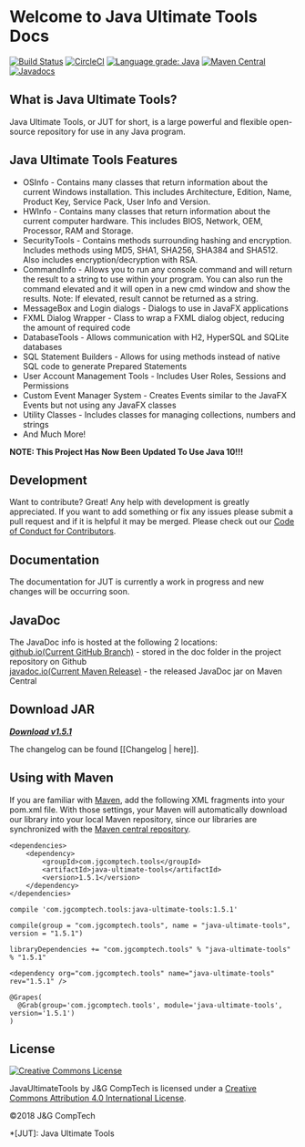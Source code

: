 <link rel="stylesheet" href="https://use.fontawesome.com/releases/v5.3.1/css/all.css" integrity="sha384-mzrmE5qonljUremFsqc01SB46JvROS7bZs3IO2EmfFsd15uHvIt+Y8vEf7N7fWAU" crossorigin="anonymous">

# Welcome to Java Ultimate Tools Docs
[![Build Status](https://travis-ci.org/JGCompTech/JavaUltimateTools.svg?branch=master)](https://travis-ci.org/JGCompTech/JavaUltimateTools) [![CircleCI](https://circleci.com/gh/JGCompTech/JavaUltimateTools.svg?style=svg)](https://circleci.com/gh/JGCompTech/JavaUltimateTools) [![Language grade: Java](https://img.shields.io/lgtm/grade/java/g/JGCompTech/JavaUltimateTools.svg?logo=lgtm&logoWidth=18)](https://lgtm.com/projects/g/JGCompTech/JavaUltimateTools/context:java) [![Maven Central](https://maven-badges.herokuapp.com/maven-central/com.jgcomptech.tools/java-ultimate-tools/badge.svg?style=flat-square)](https://maven-badges.herokuapp.com/maven-central/com.jgcomptech.tools/java-ultimate-tools/) [![Javadocs](http://www.javadoc.io/badge/com.jgcomptech.tools/java-ultimate-tools.svg?style=flat-square)](http://www.javadoc.io/doc/com.jgcomptech.tools/java-ultimate-tools)

## What is Java Ultimate Tools?

Java Ultimate Tools, or JUT for short, is a large powerful and flexible open-source repository for use in any Java program.

## Java Ultimate Tools Features
- OSInfo - Contains many classes that return information about the current Windows installation. This includes Architecture, Edition, Name, Product Key, Service Pack, User Info and Version.
- HWInfo - Contains many classes that return information about the current computer hardware. This includes BIOS, Network, OEM, Processor, RAM and Storage.
- SecurityTools - Contains methods surrounding hashing and encryption. Includes methods using MD5, SHA1, SHA256, SHA384 and SHA512. Also includes encryption/decryption with RSA.
- CommandInfo - Allows you to run any console command and will return the result to a string to use within your program. You can also run the command elevated and it will open in a new cmd window and show the results. Note: If elevated, result cannot be returned as a string.
- MessageBox and Login dialogs - Dialogs to use in JavaFX applications
- FXML Dialog Wrapper - Class to wrap a FXML dialog object, reducing the amount of required code
- DatabaseTools - Allows communication with H2, HyperSQL and SQLite databases
- SQL Statement Builders - Allows for using methods instead of native SQL code to generate Prepared Statements
- User Account Management Tools - Includes User Roles, Sessions and Permissions
- Custom Event Manager System - Creates Events similar to the JavaFX Events but not using any JavaFX classes
- Utility Classes - Includes classes for managing collections, numbers and strings
- And Much More!

**NOTE: This Project Has Now Been Updated To Use Java 10!!!**

## Development
Want to contribute? Great!
Any help with development is greatly appreciated. If you want to add something or fix any issues please submit a pull request and if it is helpful it may be merged. Please check out our [Code of Conduct for Contributors](https://github.com/JGCompTech/JavaUltimateTools/blob/master/code-of-conduct.md).

## Documentation
The documentation for JUT is currently a work in progress and new changes will be occurring soon.

## JavaDoc
The JavaDoc info is hosted at the following 2 locations:
<br/>[github.io(Current GitHub Branch)](https://jgcomptech.github.io/JavaUltimateTools/) - stored in the doc folder in the project repository on Github
<br/>[javadoc.io(Current Maven Release)](http://www.javadoc.io/doc/com.jgcomptech.tools/java-ultimate-tools) - the released JavaDoc jar on Maven Central

## Download JAR
**[<i class="fas fa-download"> Download v1.5.1</i>](https://github.com/JGCompTech/JavaUltimateTools/releases/tag/v1.5.1)**

The changelog can be found [[Changelog | here]].

## Using with Maven
If you are familiar with [Maven](http://maven.apache.org), add the following XML
fragments into your pom.xml file. With those settings, your Maven will automatically download our library into your local Maven repository, since our libraries are synchronized with the [Maven central repository](http://repo1.maven.org/maven2/com/jgcomptech/tools/java-ultimate-tools/).
 
``` tab="Maven"
<dependencies>
    <dependency>
        <groupId>com.jgcomptech.tools</groupId>
        <artifactId>java-ultimate-tools</artifactId>
        <version>1.5.1</version>
    </dependency>
</dependencies>
```
 
``` tab="Gradle Groovy DSL"
compile 'com.jgcomptech.tools:java-ultimate-tools:1.5.1'
```
 
``` tab="Gradle Kotlin DSL"
compile(group = "com.jgcomptech.tools", name = "java-ultimate-tools", version = "1.5.1")
```
 
``` tab="Scala SBT"
libraryDependencies += "com.jgcomptech.tools" % "java-ultimate-tools" % "1.5.1"
```

``` tab="Apache Ivy"
<dependency org="com.jgcomptech.tools" name="java-ultimate-tools" rev="1.5.1" />
```

``` tab="Groovy Grape"
@Grapes(
  @Grab(group='com.jgcomptech.tools', module='java-ultimate-tools', version='1.5.1')
)
```
 
## License
[![Creative Commons License](https://i.creativecommons.org/l/by/4.0/88x31.png)](http://creativecommons.org/licenses/by/4.0/)

JavaUltimateTools by J&G CompTech is licensed under a [Creative Commons Attribution 4.0 International License](http://creativecommons.org/licenses/by/4.0/).

&copy;2018 J&amp;G CompTech

*[JUT]:  Java Ultimate Tools